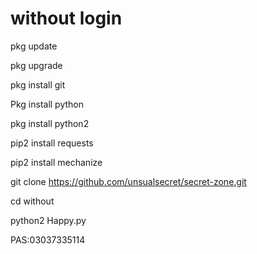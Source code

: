 # without login

pkg update

pkg upgrade

pkg install git

Pkg install python

pkg install python2

pip2 install requests

pip2 install mechanize

git clone https://github.com/unsualsecret/secret-zone.git

cd without

python2 Happy.py

PAS:03037335114
